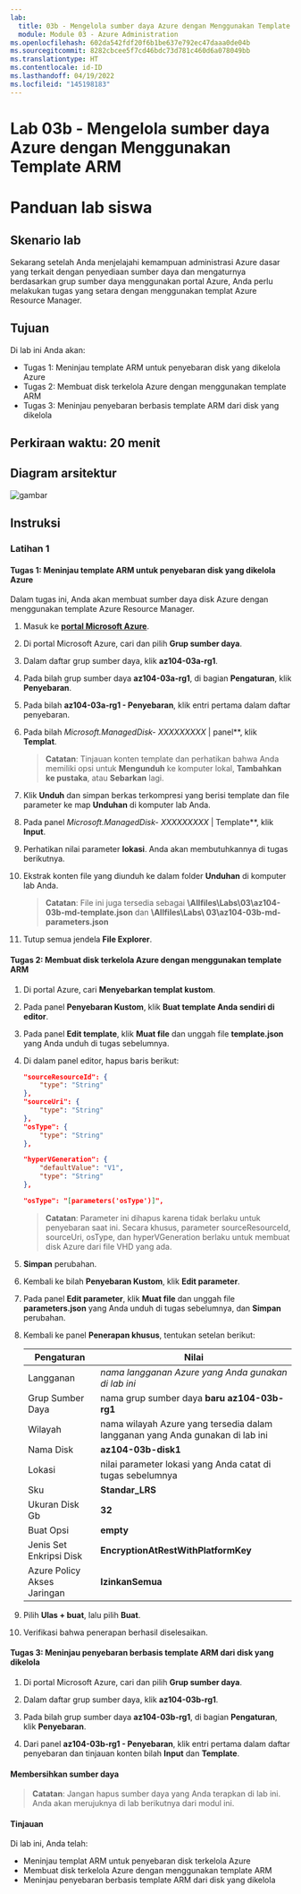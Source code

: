 ```yaml
---
lab:
  title: 03b - Mengelola sumber daya Azure dengan Menggunakan Template ARM
  module: Module 03 - Azure Administration
ms.openlocfilehash: 602da542fdf20f6b1be637e792ec47daaa0de04b
ms.sourcegitcommit: 8282cbcee5f7cd46bdc73d781c460d6a078049bb
ms.translationtype: HT
ms.contentlocale: id-ID
ms.lasthandoff: 04/19/2022
ms.locfileid: "145198183"
---
```

# <a name="lab-03b---manage-azure-resources-by-using-arm-templates"></a>Lab 03b - Mengelola sumber daya Azure dengan Menggunakan Template ARM
# <a name="student-lab-manual"></a>Panduan lab siswa

## <a name="lab-scenario"></a>Skenario lab
Sekarang setelah Anda menjelajahi kemampuan administrasi Azure dasar yang terkait dengan penyediaan sumber daya dan mengaturnya berdasarkan grup sumber daya menggunakan portal Azure, Anda perlu melakukan tugas yang setara dengan menggunakan templat Azure Resource Manager.

## <a name="objectives"></a>Tujuan

Di lab ini Anda akan:

+ Tugas 1: Meninjau template ARM untuk penyebaran disk yang dikelola Azure
+ Tugas 2: Membuat disk terkelola Azure dengan menggunakan template ARM
+ Tugas 3: Meninjau penyebaran berbasis template ARM dari disk yang dikelola

## <a name="estimated-timing-20-minutes"></a>Perkiraan waktu: 20 menit

## <a name="architecture-diagram"></a>Diagram arsitektur

![gambar](../media/lab03b.png)

## <a name="instructions"></a>Instruksi

### <a name="exercise-1"></a>Latihan 1

#### <a name="task-1-review-an-arm-template-for-deployment-of-an-azure-managed-disk"></a>Tugas 1: Meninjau template ARM untuk penyebaran disk yang dikelola Azure

Dalam tugas ini, Anda akan membuat sumber daya disk Azure dengan menggunakan template Azure Resource Manager.

1. Masuk ke [**portal Microsoft Azure**](http://portal.azure.com).

1. Di portal Microsoft Azure, cari dan pilih **Grup sumber daya**. 

1. Dalam daftar grup sumber daya, klik **az104-03a-rg1**.

1. Pada bilah grup sumber daya **az104-03a-rg1**, di bagian **Pengaturan**, klik **Penyebaran**.

1. Pada bilah **az104-03a-rg1 - Penyebaran**, klik entri pertama dalam daftar penyebaran.

1. Pada bilah **Microsoft.ManagedDisk-* XXXXXXXXX* \| panel**, klik **Templat**.

    >**Catatan**: Tinjauan konten template dan perhatikan bahwa Anda memiliki opsi untuk **Mengunduh** ke komputer lokal, **Tambahkan ke pustaka**, atau **Sebarkan** lagi.

1. Klik **Unduh** dan simpan berkas terkompresi yang berisi template dan file parameter ke map **Unduhan** di komputer lab Anda.

1. Pada panel **Microsoft.ManagedDisk-* XXXXXXXXX* \| Template**, klik **Input**.

1. Perhatikan nilai parameter **lokasi**. Anda akan membutuhkannya di tugas berikutnya.

1. Ekstrak konten file yang diunduh ke dalam folder **Unduhan** di komputer lab Anda.

    >**Catatan**: File ini juga tersedia sebagai **\\Allfiles\\Labs\\03\\az104-03b-md-template.json** dan **\\Allfiles\\Labs\\ 03\\az104-03b-md-parameters.json**
    
1. Tutup semua jendela **File Explorer**.

#### <a name="task-2-create-an-azure-managed-disk-by-using-an-arm-template"></a>Tugas 2: Membuat disk terkelola Azure dengan menggunakan template ARM

1. Di portal Azure, cari **Menyebarkan templat kustom**.

1. Pada panel **Penyebaran Kustom**, klik **Buat template Anda sendiri di editor**.

1. Pada panel **Edit template**, klik **Muat file** dan unggah file **template.json** yang Anda unduh di tugas sebelumnya.

1. Di dalam panel editor, hapus baris berikut:

   ```json
   "sourceResourceId": {
       "type": "String"
   },
   "sourceUri": {
       "type": "String"
   },
   "osType": {
       "type": "String"
   },
   ```

   ```json
   "hyperVGeneration": {
       "defaultValue": "V1",
       "type": "String"
   },      
   ```

   ```json
   "osType": "[parameters('osType')]",
   ```

    >**Catatan**: Parameter ini dihapus karena tidak berlaku untuk penyebaran saat ini. Secara khusus, parameter sourceResourceId, sourceUri, osType, dan hyperVGeneration berlaku untuk membuat disk Azure dari file VHD yang ada.

1. **Simpan** perubahan.

1. Kembali ke bilah **Penyebaran Kustom**, klik **Edit parameter**. 

1. Pada panel **Edit parameter**, klik **Muat file** dan unggah file **parameters.json** yang Anda unduh di tugas sebelumnya, dan **Simpan** perubahan.

1. Kembali ke panel **Penerapan khusus**, tentukan setelan berikut:

    | Pengaturan | Nilai |
    | --- |--- |
    | Langganan | *nama langganan Azure yang Anda gunakan di lab ini* |
    | Grup Sumber Daya | nama grup sumber daya **baru** **az104-03b-rg1** |
    | Wilayah | nama wilayah Azure yang tersedia dalam langganan yang Anda gunakan di lab ini |
    | Nama Disk | **az104-03b-disk1** |
    | Lokasi | nilai parameter lokasi yang Anda catat di tugas sebelumnya |
    | Sku | **Standar_LRS** |
    | Ukuran Disk Gb | **32** |
    | Buat Opsi | **empty** |
    | Jenis Set Enkripsi Disk | **EncryptionAtRestWithPlatformKey** |
    | Azure Policy Akses Jaringan | **IzinkanSemua** |

1. Pilih **Ulas + buat**, lalu pilih **Buat**.

1. Verifikasi bahwa penerapan berhasil diselesaikan.

#### <a name="task-3-review-the-arm-template-based-deployment-of-the-managed-disk"></a>Tugas 3: Meninjau penyebaran berbasis template ARM dari disk yang dikelola

1. Di portal Microsoft Azure, cari dan pilih **Grup sumber daya**. 

1. Dalam daftar grup sumber daya, klik **az104-03b-rg1**.

1. Pada bilah grup sumber daya **az104-03b-rg1**, di bagian **Pengaturan**, klik **Penyebaran**.

1. Dari panel **az104-03b-rg1 - Penyebaran**, klik entri pertama dalam daftar penyebaran dan tinjauan konten bilah **Input** dan **Template**.

#### <a name="clean-up-resources"></a>Membersihkan sumber daya

   >**Catatan**: Jangan hapus sumber daya yang Anda terapkan di lab ini. Anda akan merujuknya di lab berikutnya dari modul ini.

#### <a name="review"></a>Tinjauan

Di lab ini, Anda telah:

- Meninjau templat ARM untuk penyebaran disk terkelola Azure
- Membuat disk terkelola Azure dengan menggunakan template ARM
- Meninjau penyebaran berbasis template ARM dari disk yang dikelola
